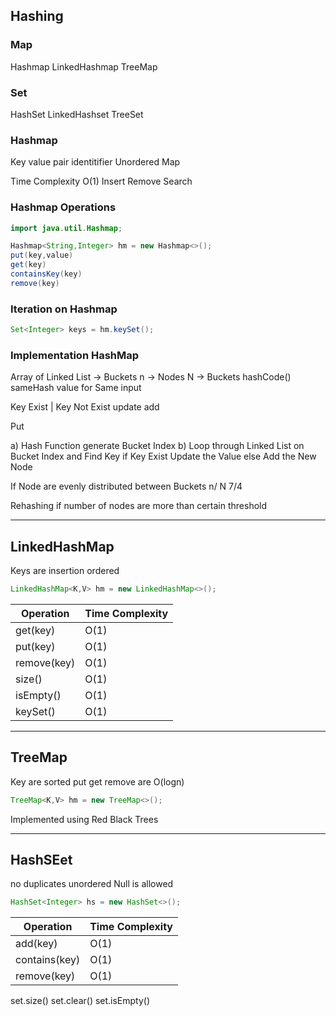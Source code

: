 ## Hashing
### Map
  Hashmap
  LinkedHashmap
  TreeMap
### Set
  HashSet
  LinkedHashset
  TreeSet


### Hashmap 
  Key value pair
  identitifier 
  Unordered Map


  Time Complexity
  O(1)
  Insert 
  Remove
  Search 


### Hashmap Operations
```java
import java.util.Hashmap;

Hashmap<String,Integer> hm = new Hashmap<>();
put(key,value) 
get(key)
containsKey(key)
remove(key)
```


### Iteration on Hashmap
```java
Set<Integer> keys = hm.keySet();
```

### Implementation HashMap
Array of Linked List  -> Buckets
n -> Nodes 
N -> Buckets
hashCode()
sameHash value for Same input


Key Exist   | Key Not Exist
update          add


Put

a) Hash Function generate Bucket Index
b) Loop through Linked List  on Bucket Index and Find Key
    if Key Exist
      Update the Value
    else
      Add the New Node

If Node are evenly distributed between Buckets
n/ N 7/4 


Rehashing if number of nodes are more than certain threshold


--- 

## LinkedHashMap 
Keys are insertion ordered

```java
LinkedHashMap<K,V> hm = new LinkedHashMap<>();
```

| Operation   	| Time Complexity 	|
|-------------	|-----------------	|
| get(key)    	| O(1)            	|
| put(key)    	| O(1)            	|
| remove(key) 	| O(1)            	|
| size()      	| O(1)            	|
| isEmpty()   	| O(1)            	|
| keySet()    	| O(1)            	|

---
## TreeMap
Key are sorted
put get remove are O(logn)
```java
TreeMap<K,V> hm = new TreeMap<>();
```
Implemented using Red Black Trees


---
## HashSEet
no duplicates
unordered
Null is allowed
```java
HashSet<Integer> hs = new HashSet<>();
```

| Operation     	| Time Complexity 	|
|---------------	|-----------------	|
| add(key)      	| O(1)            	|
| contains(key) 	| O(1)            	|
| remove(key)   	| O(1)            	|


set.size()
set.clear()
set.isEmpty()
